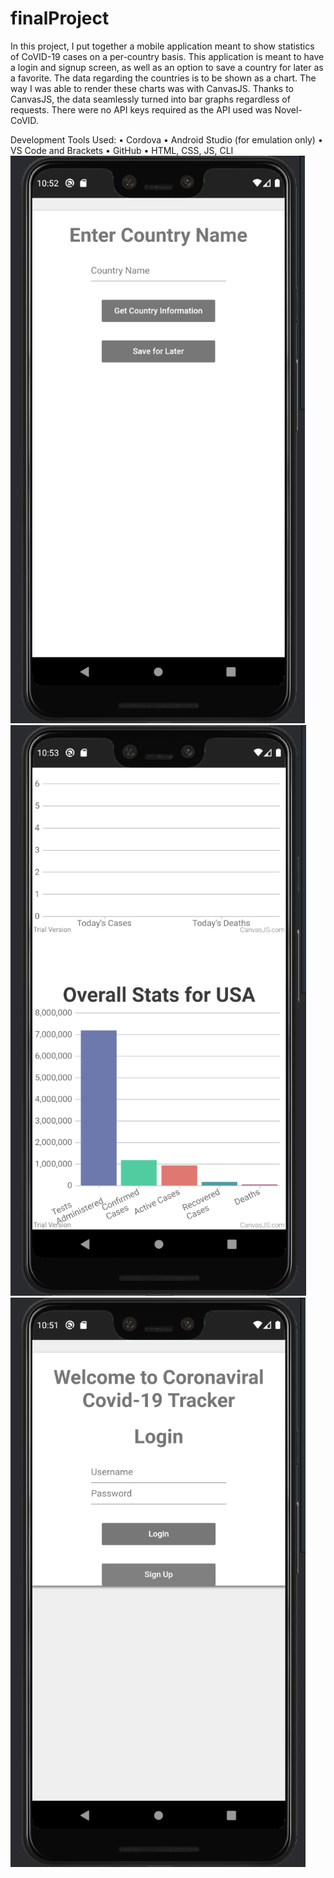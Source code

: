 # finalProject

In this project, I put together a mobile application meant to show statistics of CoVID-19 cases on a per-country basis. This application is meant to have a login and signup screen, as well as an option to save a country for later as a favorite. The data regarding the countries is to be shown as a chart. The way I was able to render these charts was with CanvasJS. Thanks to CanvasJS, the data seamlessly turned into bar graphs regardless of requests. There were no API keys required as the API used was Novel-CoVID.

Development Tools Used:
•	Cordova
•	Android Studio (for emulation only)
•	VS Code and Brackets
•	GitHub
•	HTML, CSS, JS, CLI
 
![Overview](/Pictures/Novel1.png)
![Overview](/Pictures/Novel2.png)
![Overview](/Pictures/Novel3.png)
